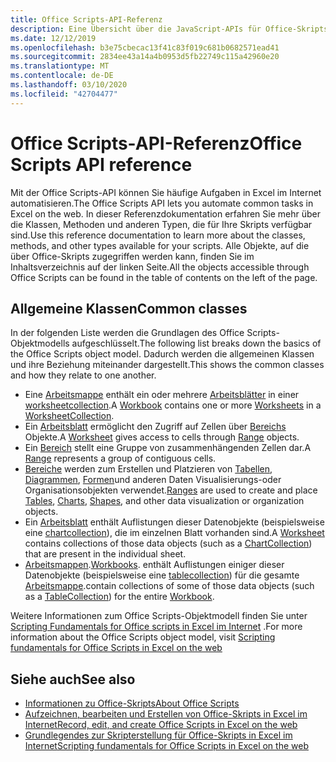 ```yaml
---
title: Office Scripts-API-Referenz
description: Eine Übersicht über die JavaScript-APIs für Office-Skripts
ms.date: 12/12/2019
ms.openlocfilehash: b3e75cbecac13f41c83f019c681b0682571ead41
ms.sourcegitcommit: 2834ee43a14a4b0953d5fb22749c115a42960e20
ms.translationtype: MT
ms.contentlocale: de-DE
ms.lasthandoff: 03/10/2020
ms.locfileid: "42704477"
---
```

# <a name="office-scripts-api-reference"></a><span data-ttu-id="391ba-103">Office Scripts-API-Referenz</span><span class="sxs-lookup"><span data-stu-id="391ba-103">Office Scripts API reference</span></span>

<span data-ttu-id="391ba-104">Mit der Office Scripts-API können Sie häufige Aufgaben in Excel im Internet automatisieren.</span><span class="sxs-lookup"><span data-stu-id="391ba-104">The Office Scripts API lets you automate common tasks in Excel on the web.</span></span> <span data-ttu-id="391ba-105">In dieser Referenzdokumentation erfahren Sie mehr über die Klassen, Methoden und anderen Typen, die für Ihre Skripts verfügbar sind.</span><span class="sxs-lookup"><span data-stu-id="391ba-105">Use this reference documentation to learn more about the classes, methods, and other types available for your scripts.</span></span> <span data-ttu-id="391ba-106">Alle Objekte, auf die über Office-Skripts zugegriffen werden kann, finden Sie im Inhaltsverzeichnis auf der linken Seite.</span><span class="sxs-lookup"><span data-stu-id="391ba-106">All the objects accessible through Office Scripts can be found in the table of contents on the left of the page.</span></span>

## <a name="common-classes"></a><span data-ttu-id="391ba-107">Allgemeine Klassen</span><span class="sxs-lookup"><span data-stu-id="391ba-107">Common classes</span></span>

<span data-ttu-id="391ba-108">In der folgenden Liste werden die Grundlagen des Office Scripts-Objektmodells aufgeschlüsselt.</span><span class="sxs-lookup"><span data-stu-id="391ba-108">The following list breaks down the basics of the Office Scripts object model.</span></span> <span data-ttu-id="391ba-109">Dadurch werden die allgemeinen Klassen und ihre Beziehung miteinander dargestellt.</span><span class="sxs-lookup"><span data-stu-id="391ba-109">This shows the common classes and how they relate to one another.</span></span>

- <span data-ttu-id="391ba-110">Eine [Arbeitsmappe](/javascript/api/office-scripts/excel/excel.workbook) enthält ein oder mehrere [Arbeitsblätter](/javascript/api/office-scripts/excel/excel.worksheet) in einer [worksheetcollection](/javascript/api/office-scripts/excel/excel.worksheetcollection).</span><span class="sxs-lookup"><span data-stu-id="391ba-110">A [Workbook](/javascript/api/office-scripts/excel/excel.workbook) contains one or more [Worksheets](/javascript/api/office-scripts/excel/excel.worksheet) in a [WorksheetCollection](/javascript/api/office-scripts/excel/excel.worksheetcollection).</span></span>
- <span data-ttu-id="391ba-111">Ein [Arbeitsblatt](/javascript/api/office-scripts/excel/excel.worksheet) ermöglicht den Zugriff auf Zellen über [Bereichs](/javascript/api/office-scripts/excel/excel.range) Objekte.</span><span class="sxs-lookup"><span data-stu-id="391ba-111">A [Worksheet](/javascript/api/office-scripts/excel/excel.worksheet) gives access to cells through [Range](/javascript/api/office-scripts/excel/excel.range) objects.</span></span>
- <span data-ttu-id="391ba-112">Ein [Bereich](/javascript/api/office-scripts/excel/excel.range) stellt eine Gruppe von zusammenhängenden Zellen dar.</span><span class="sxs-lookup"><span data-stu-id="391ba-112">A [Range](/javascript/api/office-scripts/excel/excel.range) represents a group of contiguous cells.</span></span>
- <span data-ttu-id="391ba-113">[Bereiche](/javascript/api/office-scripts/excel/excel.range) werden zum Erstellen und Platzieren von [Tabellen](/javascript/api/office-scripts/excel/excel.table), [Diagrammen](/javascript/api/office-scripts/excel/excel.chart), [Formen](/javascript/api/office-scripts/excel/excel.shape)und anderen Daten Visualisierungs-oder Organisationsobjekten verwendet.</span><span class="sxs-lookup"><span data-stu-id="391ba-113">[Ranges](/javascript/api/office-scripts/excel/excel.range) are used to create and place [Tables](/javascript/api/office-scripts/excel/excel.table), [Charts](/javascript/api/office-scripts/excel/excel.chart), [Shapes](/javascript/api/office-scripts/excel/excel.shape), and other data visualization or organization objects.</span></span>
- <span data-ttu-id="391ba-114">Ein [Arbeitsblatt](/javascript/api/office-scripts/excel/excel.worksheet) enthält Auflistungen dieser Datenobjekte (beispielsweise eine [chartcollection](/javascript/api/office-scripts/excel/excel.chartcollection)), die im einzelnen Blatt vorhanden sind.</span><span class="sxs-lookup"><span data-stu-id="391ba-114">A [Worksheet](/javascript/api/office-scripts/excel/excel.worksheet) contains collections of those data objects (such as a [ChartCollection](/javascript/api/office-scripts/excel/excel.chartcollection)) that are present in the individual sheet.</span></span>
- <span data-ttu-id="391ba-115">[Arbeitsmappen](/javascript/api/office-scripts/excel/excel.workbook).</span><span class="sxs-lookup"><span data-stu-id="391ba-115">[Workbooks](/javascript/api/office-scripts/excel/excel.workbook).</span></span> <span data-ttu-id="391ba-116">enthält Auflistungen einiger dieser Datenobjekte (beispielsweise eine [tablecollection](/javascript/api/office-scripts/excel/excel.tablecollection)) für die gesamte [Arbeitsmappe](/javascript/api/office-scripts/excel/excel.workbook).</span><span class="sxs-lookup"><span data-stu-id="391ba-116">contain collections of some of those data objects (such as a [TableCollection](/javascript/api/office-scripts/excel/excel.tablecollection)) for the entire [Workbook](/javascript/api/office-scripts/excel/excel.workbook).</span></span>

<span data-ttu-id="391ba-117">Weitere Informationen zum Office Scripts-Objektmodell finden Sie unter [Scripting Fundamentals for Office scripts in Excel im Internet](/office/dev/scripts/develop/scripting-fundamentals) .</span><span class="sxs-lookup"><span data-stu-id="391ba-117">For more information about the Office Scripts object model, visit [Scripting fundamentals for Office Scripts in Excel on the web](/office/dev/scripts/develop/scripting-fundamentals)</span></span>

## <a name="see-also"></a><span data-ttu-id="391ba-118">Siehe auch</span><span class="sxs-lookup"><span data-stu-id="391ba-118">See also</span></span>

- [<span data-ttu-id="391ba-119">Informationen zu Office-Skripts</span><span class="sxs-lookup"><span data-stu-id="391ba-119">About Office Scripts</span></span>](/office/dev/scripts/overview/excel)
- [<span data-ttu-id="391ba-120">Aufzeichnen, bearbeiten und Erstellen von Office-Skripts in Excel im Internet</span><span class="sxs-lookup"><span data-stu-id="391ba-120">Record, edit, and create Office Scripts in Excel on the web</span></span>](/office/dev/scripts/tutorials/excel-tutorial)
- [<span data-ttu-id="391ba-121">Grundlegendes zur Skripterstellung für Office-Skripts in Excel im Internet</span><span class="sxs-lookup"><span data-stu-id="391ba-121">Scripting fundamentals for Office Scripts in Excel on the web</span></span>](/office/dev/scripts/develop/scripting-fundamentals)
